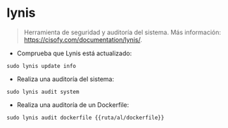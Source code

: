 # lynis

> Herramienta de seguridad y auditoría del sistema.
> Más información: <https://cisofy.com/documentation/lynis/>.

- Comprueba que Lynis está actualizado:

`sudo lynis update info`

- Realiza una auditoría del sistema:

`sudo lynis audit system`

- Realiza una auditoría de un Dockerfile:

`sudo lynis audit dockerfile {{ruta/al/dockerfile}}`

